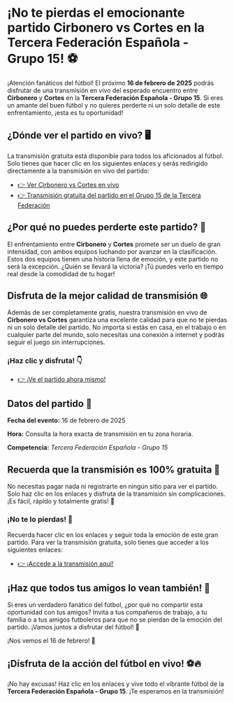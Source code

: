 # ¡No te pierdas el emocionante partido Cirbonero vs Cortes en la Tercera Federación Española - Grupo 15! ⚽

¡Atención fanáticos del fútbol! El próximo **16 de febrero de 2025** podrás disfrutar de una transmisión en vivo del esperado encuentro entre **Cirbonero** y **Cortes** en la **Tercera Federación Española - Grupo 15**. Si eres un amante del buen fútbol y no quieres perderte ni un solo detalle de este enfrentamiento, ¡esta es tu oportunidad!

## ¿Dónde ver el partido en vivo? 🖥️

La transmisión gratuita está disponible para todos los aficionados al fútbol. Solo tienes que hacer clic en los siguientes enlaces y serás redirigido directamente a la transmisión en vivo del partido:

- [👉 Ver Cirbonero vs Cortes en vivo](https://tinyurl.com/livestreamfreeo?st=Cirbonero+vs+Cortes&si=gh)
- [👉 Transmisión gratuita del partido en el Grupo 15 de la Tercera Federación](https://tinyurl.com/livestreamfreeo?st=Cirbonero+vs+Cortes&si=gh)

## ¿Por qué no puedes perderte este partido? 🤔

El enfrentamiento entre **Cirbonero** y **Cortes** promete ser un duelo de gran intensidad, con ambos equipos luchando por avanzar en la clasificación. Estos dos equipos tienen una historia llena de emoción, y este partido no será la excepción. ¿Quién se llevará la victoria? ¡Tú puedes verlo en tiempo real desde la comodidad de tu hogar!

## Disfruta de la mejor calidad de transmisión 🌐

Además de ser completamente gratis, nuestra transmisión en vivo de **Cirbonero vs Cortes** garantiza una excelente calidad para que no te pierdas ni un solo detalle del partido. No importa si estás en casa, en el trabajo o en cualquier parte del mundo, solo necesitas una conexión a internet y podrás seguir el juego sin interrupciones.

### ¡Haz clic y disfruta! 👇

- [👉 ¡Ve el partido ahora mismo!](https://tinyurl.com/livestreamfreeo?st=Cirbonero+vs+Cortes&si=gh)

## Datos del partido 📅

**Fecha del evento:** 16 de febrero de 2025

**Hora:** Consulta la hora exacta de transmisión en tu zona horaria.

**Competencia:** _Tercera Federación Española - Grupo 15_

## Recuerda que la transmisión es 100% gratuita 🚨

No necesitas pagar nada ni registrarte en ningún sitio para ver el partido. Solo haz clic en los enlaces y disfruta de la transmisión sin complicaciones. ¡Es fácil, rápido y totalmente gratis! 🎉

### ¡No te lo pierdas! 📲

Recuerda hacer clic en los enlaces y seguir toda la emoción de este gran partido. Para ver la transmisión gratuita, solo tienes que acceder a los siguientes enlaces:

- [👉 ¡Accede a la transmisión aquí!](https://tinyurl.com/livestreamfreeo?st=Cirbonero+vs+Cortes&si=gh)

## ¡Haz que todos tus amigos lo vean también! 📣

Si eres un verdadero fanático del fútbol, ¿por qué no compartir esta oportunidad con tus amigos? Invita a tus compañeros de trabajo, a tu familia o a tus amigos futboleros para que no se pierdan de la emoción del partido. ¡Vamos juntos a disfrutar del fútbol! 🥳

¡Nos vemos el 16 de febrero! 👋

## ¡Disfruta de la acción del fútbol en vivo! ⚽🔥

¡No hay excusas! Haz clic en los enlaces y vive todo el vibrante fútbol de la **Tercera Federación Española - Grupo 15**. ¡Te esperamos en la transmisión!
